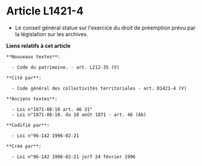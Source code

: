 # Article L1421-4

- Le conseil général statue sur l'exercice du droit de préemption prévu par la législation sur les archives.

**Liens relatifs à cet article**

	**Nouveaux textes**:

	  - Code du patrimoine. - art. L212-35 (V)

	**Cité par**:

	  - Code général des collectivités territoriales - art. D1421-4 (V)

	**Anciens textes**:

	  - Loi n°1871-08-10 art. 46 31°
	  - Loi n°1871-08-10. du 10 août 1871 - art. 46 (Ab)

	**Codifié par**:

	  - Loi n°96-142 1996-02-21

	**Créé par**:

	  - Loi n°96-142 1996-02-21 jorf 24 février 1996
